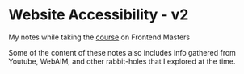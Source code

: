 # Website Accessibility - v2

My notes while taking the [course](https://frontendmasters.com/courses/accessibility-v2/) on Frontend Masters

Some of the content of these notes also includes info gathered from Youtube, WebAIM, and other rabbit-holes that I explored at the time.
